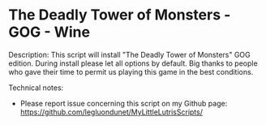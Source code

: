 # The Deadly Tower of Monsters - GOG - Wine

Description:
This script will install "The Deadly Tower of Monsters" GOG edition.
During install please let all options by default.
Big thanks to people who gave their time to permit us playing this game in the best conditions.

Technical notes:
- Please report issue concerning this script on my Github page:
https://github.com/legluondunet/MyLittleLutrisScripts/
